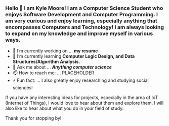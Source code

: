 ### Hello 👋 I am Kyle Moore! I am a Computer Science Student who enjoys Software Development and Computer Programming. I am very curious and enjoy learning, especially anything that encompasses Computers and Technology! I am always looking to expand on my knowledge and improve myself in various ways.

- 🔭 I’m currently working on ... **my resume**
- 🌱 I’m currently learning __Computer Logic Design, and Data Structures/Algorithm Analysis.__
- 💬 Ask me about ... _**Anything computer science**_
- 📫 How to reach me: ... PLACEHOLDER
- ⚡ Fun fact: ... I also greatly enjoy researching and studying social sciences!



If you have any interesting ideas for projects, especially in the area of IoT (Internet of Things), I would love to hear about them and explore them. I will also like to hear about what you do in your field of study.

Thank you for stopping by!

<!--
**KyoKyle64/KyoKyle64** is a ✨ _special_ ✨ repository because its `README.md` (this file) appears on your GitHub profile.

Here are some ideas to get you started:

- 🔭 I’m currently working on ...
- 🌱 I’m currently learning ...
- 👯 I’m looking to collaborate on ...
- 🤔 I’m looking for help with ...
- 💬 Ask me about ...
- 📫 How to reach me: ...
- 😄 Pronouns: ...
- ⚡ Fun fact: ...
-->
